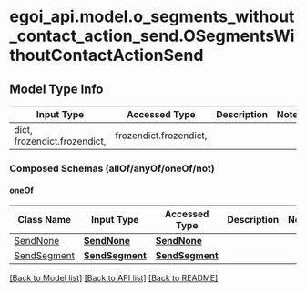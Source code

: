 # egoi_api.model.o_segments_without_contact_action_send.OSegmentsWithoutContactActionSend

## Model Type Info
Input Type | Accessed Type | Description | Notes
------------ | ------------- | ------------- | -------------
dict, frozendict.frozendict,  | frozendict.frozendict,  |  | 

### Composed Schemas (allOf/anyOf/oneOf/not)
#### oneOf
Class Name | Input Type | Accessed Type | Description | Notes
------------- | ------------- | ------------- | ------------- | -------------
[SendNone](SendNone.md) | [**SendNone**](SendNone.md) | [**SendNone**](SendNone.md) |  | 
[SendSegment](SendSegment.md) | [**SendSegment**](SendSegment.md) | [**SendSegment**](SendSegment.md) |  | 

[[Back to Model list]](../../README.md#documentation-for-models) [[Back to API list]](../../README.md#documentation-for-api-endpoints) [[Back to README]](../../README.md)

